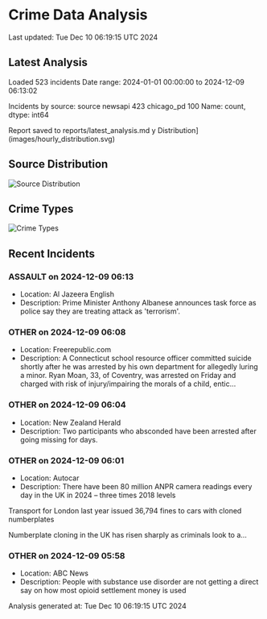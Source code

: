 # Crime Data Analysis
Last updated: Tue Dec 10 06:19:15 UTC 2024

## Latest Analysis

Loaded 523 incidents
Date range: 2024-01-01 00:00:00 to 2024-12-09 06:13:02

Incidents by source:
source
newsapi       423
chicago_pd    100
Name: count, dtype: int64

Report saved to reports/latest_analysis.md
y Distribution](images/hourly_distribution.svg)

## Source Distribution
![Source Distribution](images/source_distribution.svg)

## Crime Types
![Crime Types](images/crime_types.svg)

## Recent Incidents

### ASSAULT on 2024-12-09 06:13
- Location: Al Jazeera English
- Description: Prime Minister Anthony Albanese announces task force as police say they are treating attack as 'terrorism'.


### OTHER on 2024-12-09 06:08
- Location: Freerepublic.com
- Description: A Connecticut school resource officer committed suicide shortly after he was arrested by his own department for allegedly luring a minor. Ryan Moan, 33, of Coventry, was arrested on Friday and charged with risk of injury/impairing the morals of a child, entic…


### OTHER on 2024-12-09 06:04
- Location: New Zealand Herald
- Description: Two participants who absconded have been arrested after going missing for days.


### OTHER on 2024-12-09 06:01
- Location: Autocar
- Description: There have been 80 million ANPR camera readings every day in the UK in 2024 – three times 2018 levels


Transport for London last year issued 36,794 fines to cars with cloned numberplates

Numberplate cloning in the UK has risen sharply as criminals look to a…


### OTHER on 2024-12-09 05:58
- Location: ABC News
- Description: People with substance use disorder are not getting a direct say on how most opioid settlement money is used

Analysis generated at: Tue Dec 10 06:19:15 UTC 2024
